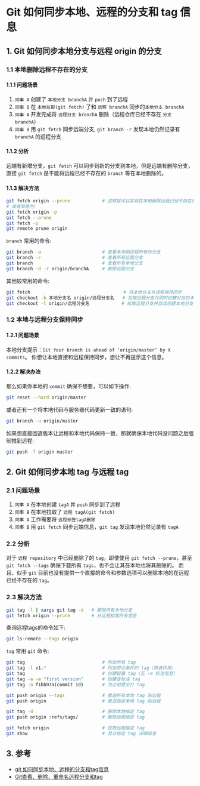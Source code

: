 # Git 如何同步本地、远程的分支和 tag 信息

## 1. Git 如何同步本地分支与远程 origin 的分支

### 1.1 本地删除远程不存在的分支

#### 1.1.1 问题场景

1. `同事 A` 创建了 `本地分支 branchA` 并 `push` 到了远程
2. `同事 B` 在 `本地拉取(git fetch)` 了和 `远程 branchA` 同步的`本地分支 branchA`
3. `同事 A` 开发完成将 `远程分支 branchA` 删除（远程仓库已经不存在 `分支 branchA`）
4. `同事 B` 用 `git fetch` 同步远端分支, `git branch -r` 发现本地仍然记录有 `branchA` 的远程分支

#### 1.1.2 分析

远端有新增分支，`git fetch` 可以同步到新的分支到本地，但是远端有删除分支，直接 `git fetch` 是不能将远程已经不存在的 `branch` 等在本地删除的。

#### 1.1.3 解决方法

```bash
git fetch origin --prune            # 这样就可以实现在本地删除远程已经不存在的分支
# 或者简略为:
git fetch origin -p
git fetch --prune
git fetch -p
git remote prune origin
```

`branch` 常用的命令:

```bash
git branch -a                       # 查看本地和远程所有的分支
git branch -r                       # 查看所有远程分支
git branch                          # 查看所有本地分支
git branch -d -r origin/branchA     # 删除远程分支
```

其他较常用的命令:

```bash
git fetch                                   # 将本地分支与远程保持同步
git checkout -b 本地分支名 origin/远程分支名   # 拉取远程分支并同时创建对应的本地分支
git checkout -t origin/远程分支名            # 拉取远程分支并自动创建本地分支
```

### 1.2 本地与远程分支保持同步

#### 1.2.1 问题场景

本地分支提示：`Git Your branch is ahead of ‘origin/master’ by X commits`。
你想让本地直接和远程保持同步，想让不再提示这个信息。

#### 1.2.2 解决办法

那么如果你本地的 `commit` 确保不想要，可以如下操作:

```bash
git reset --hard origin/master
```

或者还有一个将本地代码与服务器代码更新一致的语句:

```bash
git branch -u origin/master
```

如果想直接回退版本让远程和本地代码保持一致，那就确保本地代码没问题之后强制推到远程:

```bash
git push -f origin master
```

## 2. Git 如何同步本地 tag 与远程 tag

### 2.1 问题场景

1. `同事 A` 在本地创建 `tagA` 并 `push` 同步到了远程
2. `同事 B` 在本地拉取了 `远程 tagA(git fetch)`
3. `同事 A` 工作需要将 `远程标签tagA删除`
4. `同事 B` 用 `git fetch` 同步远端信息，`git tag` 发现本地仍然记录有 `tagA`

### 2.2 分析

对于 `远程 repository` 中已经删除了的 `tag`，即使使用 `git fetch --prune`，甚至 `git fetch --tags` 确保下载所有 `tags`，也不会让其在本地也将其删除的。
而且，似乎 `git` 目前也没有提供一个直接的命令和参数选项可以删除本地的在远程已经不存在的 `tag`。

### 2.3 解决方法

```bash
git tag -l | xargs git tag -d   # 删除所有本地分支
git fetch origin --prune        # 从远程拉取所有信息
```

查询远程tags的命令如下:

```bash
git ls-remote --tags origin
```

`tag` 常用 `git` 命令:

```bash
git tag                             # 列出所有 tag
git tag -l v1.*                     # 列出符合条件的 tag（筛选作用）
git tag                             # 创建轻量 tag（无 -m 标注信息）
git tag -a -m "first version"       # 创建含标注 tag
git tag -a f1bb97a(commit id)       # 为之前提交打 tag

git push origin --tags              # 推送所有本地 tag 到远程
git push origin                     # 推送指定本地 tag 到远程

git tag -d                          # 删除本地指定 tag
git push origin :refs/tags/         # 删除远程指定 tag

git fetch origin                    # 拉取远程指定 tag
git show                            # 显示指定 tag 详细信息
```

## 3. 参考

- [git 如何同步本地、远程的分支和tag信息](https://blog.csdn.net/wei371522/article/details/83186077)
- [Git查看、删除、重命名远程分支和tag](https://blog.zengrong.net/post/delete_git_remote_brahch/)
